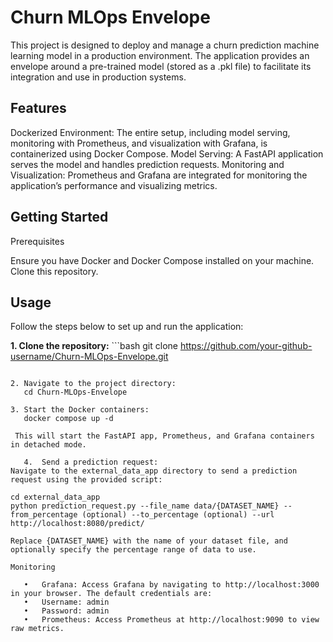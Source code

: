 # Churn MLOps Envelope

This project is designed to deploy and manage a churn prediction machine learning model in a production environment. The application provides an envelope around a pre-trained model (stored as a .pkl file) to facilitate its integration and use in production systems.

## Features

Dockerized Environment: The entire setup, including model serving, monitoring with Prometheus, and visualization with Grafana, is containerized using Docker Compose.
Model Serving: A FastAPI application serves the model and handles prediction requests.
Monitoring and Visualization: Prometheus and Grafana are integrated for monitoring the application’s performance and visualizing metrics.

## Getting Started

Prerequisites

Ensure you have Docker and Docker Compose installed on your machine.
Clone this repository.

## Usage

Follow the steps below to set up and run the application:

**1.	Clone the repository:**
	```bash
 git clone https://github.com/your-github-username/Churn-MLOps-Envelope.git
 ```

2. Navigate to the project directory:
	cd Churn-MLOps-Envelope

3. Start the Docker containers:
	docker compose up -d

  This will start the FastAPI app, Prometheus, and Grafana containers in detached mode.

	4.	Send a prediction request:
Navigate to the external_data_app directory to send a prediction request using the provided script:

cd external_data_app
python prediction_request.py --file_name data/{DATASET_NAME} --from_percentage (optional) --to_percentage (optional) --url http://localhost:8080/predict/

Replace {DATASET_NAME} with the name of your dataset file, and optionally specify the percentage range of data to use.

Monitoring

	•	Grafana: Access Grafana by navigating to http://localhost:3000 in your browser. The default credentials are:
	•	Username: admin
	•	Password: admin
	•	Prometheus: Access Prometheus at http://localhost:9090 to view raw metrics.


  
